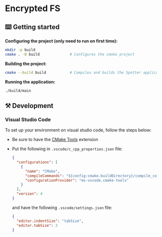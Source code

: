 # Encrypted FS

## ⌨️ Getting started

**Configuring the project (only need to run on first time):**

```sh
mkdir -p build
cmake . -B build              # Configures the cmake project
```

**Building the project:**

```sh
cmake --build build           # Compiles and builds the Spotter application
```

**Running the application:**

```sh
./build/main
```

## ⚒️ Development

### Visual Studio Code

To set up your environment on visual studio code, follow the steps below:

- Be sure to have the [CMake Tools](https://marketplace.visualstudio.com/items?itemName=ms-vscode.cmake-tools) extension
- Put the following in `.vscode/c_cpp_properties.json` file:
  
    ```json
    {
      "configurations": [
        {
          "name": "CMake",
          "compileCommands": "${config:cmake.buildDirectory}/compile_commands.json",
          "configurationProvider": "ms-vscode.cmake-tools"
        }
      ],
      "version": 4
    }
    ```

    and have the following `.vscode/settings.json` file:

    ```json
    {
      "editor.indentSize": "tabSize",
      "editor.tabSize": 2
    }
    ```
